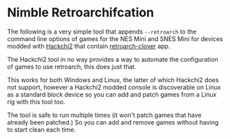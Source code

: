 # Nimble Retroarchifcation

The following is a very simple tool that appends `--retroarch` to the
command line options of games for the NES Mini and SNES Mini for devices
modded with [Hackchi2](https://github.com/ClusterM/hakchi2) that contain
[retroarch-clover](https://github.com/ClusterM/retroarch-clover) app.

The Hackchi2 tool in no way provides a way to automate the configuration
of games to use retroarch, this does just that.

This works for both Windows and Linux, the latter of which Hackchi2 does
not support, however a Hackchi2 modded console is discoverable on Linux
as a standard block device so you can add and patch games from a Linux
rig with this tool too.

The tool is safe to run multiple times (it won't patch games that have
already been patched.) So you can add and remove games without having to
start clean each time.
